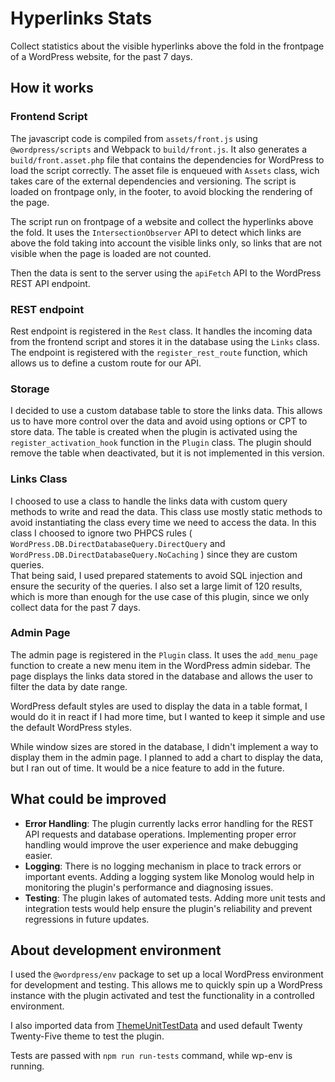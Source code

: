 # Hyperlinks Stats

Collect statistics about the visible hyperlinks above the fold in the frontpage of a WordPress website, for the past 7 days.


## How it works

### Frontend Script

The javascript code is compiled from `assets/front.js` using `@wordpress/scripts` and Webpack to `build/front.js`. It also generates a `build/front.asset.php` file that contains the dependencies for WordPress to load the script correctly. The asset file is enqueued with `Assets` class, wich takes care of the external dependencies and versioning. The script is loaded on frontpage only, in the footer, to avoid blocking the rendering of the page.

The script run on frontpage of a website and collect the hyperlinks above the fold.
It uses the `IntersectionObserver` API to detect which links are above the fold taking into account the visible links only, so links that are not visible when the page is loaded are not counted.

Then the data is sent to the server using the `apiFetch` API to the WordPress REST API endpoint.

### REST endpoint

Rest endpoint is registered in the `Rest` class. It handles the incoming data from the frontend script and stores it in the database using the `Links` class. The endpoint is registered with the `register_rest_route` function, which allows us to define a custom route for our API.

### Storage
I decided to use a custom database table to store the links data. This allows us to have more control over the data and avoid using options or CPT to store data. The table is created when the plugin is activated using the `register_activation_hook` function in the `Plugin` class. The plugin should remove the table when deactivated, but it is not implemented in this version.
 
### Links Class
I choosed to use a class to handle the links data with custom query methods to write and read the data. This class use mostly static methods to avoid instantiating the class every time we need to access the data. 
In this class I choosed to ignore two PHPCS rules ( `WordPress.DB.DirectDatabaseQuery.DirectQuery` and `WordPress.DB.DirectDatabaseQuery.NoCaching` ) since they are custom queries. \
That being said, I used prepared statements to avoid SQL injection and ensure the security of the queries. I also set a large limit of 120 results, which is more than enough for the use case of this plugin, since we only collect data for the past 7 days.


### Admin Page
The admin page is registered in the `Plugin` class. It uses the `add_menu_page` function to create a new menu item in the WordPress admin sidebar. The page displays the links data stored in the database and allows the user to filter the data by date range.

WordPress default styles are used to display the data in a table format, I would do it in react if I had more time, but I wanted to keep it simple and use the default WordPress styles.

While window sizes are stored in the database, I didn't implement a way to display them in the admin page. I planned to add a chart to display the data, but I ran out of time. It would be a nice feature to add in the future.

## What could be improved

- **Error Handling**: The plugin currently lacks error handling for the REST API requests and database operations. Implementing proper error handling would improve the user experience and make debugging easier.
- **Logging**: There is no logging mechanism in place to track errors or important events. Adding a logging system like Monolog would help in monitoring the plugin's performance and diagnosing issues.
- **Testing**: The plugin lakes of automated tests. Adding more unit tests and integration tests would help ensure the plugin's reliability and prevent regressions in future updates.


## About development environment
 I used the `@wordpress/env` package to set up a local WordPress environment for development and testing. This allows me to quickly spin up a WordPress instance with the plugin activated and test the functionality in a controlled environment.

 I also imported data from [ThemeUnitTestData](https://github.com/WordPress/theme-test-data/blob/master/themeunittestdata.wordpress.xml) and used default Twenty Twenty-Five theme to test the plugin.

Tests are passed with `npm run run-tests` command, while wp-env is running.
